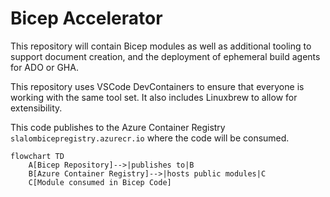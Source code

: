 # Bicep Accelerator

This repository will contain Bicep modules as well as additional tooling to support document creation, and the deployment of ephemeral build agents for ADO or GHA.

This repository uses VSCode DevContainers to ensure that everyone is working with the same tool set. It also includes Linuxbrew to allow for extensibility.

This code publishes to the Azure Container Registry `slalombicepregistry.azurecr.io` where the code will be consumed.

```mermaid
flowchart TD
    A[Bicep Repository]-->|publishes to|B
    B[Azure Container Registry]-->|hosts public modules|C
    C[Module consumed in Bicep Code]
```
